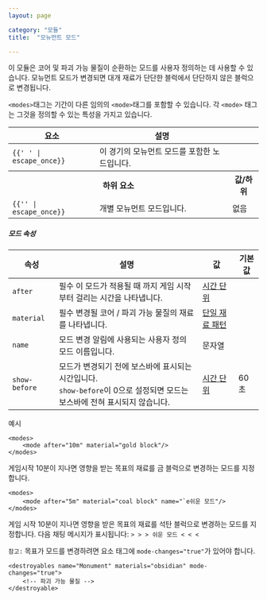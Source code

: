 ```yaml
---
layout: page

category: "모듈"
title:  "모뉴먼트 모드"

---
```


이 모듈은 코어 및 파괴 가능 물질이 순환하는 모드를 사용자 정의하는 데 사용할 수 있습니다. 모뉴먼트 모드가 변경되면 대개 재료가 단단한 블럭에서 단단하지 않은 블럭으로 변경됩니다.

`<modes>`태그는 기간이 다른 임의의 `<mode>`태그를 포함할 수 있습니다. 각 `<mode>` 태그는 그것을 정의할 수 있는 특성을 가지고 있습니다.

<div class='table-responsive'>
  <table class='table table-striped table-condensed'>
    <thead>
      <tr>
        <th>요소</th>
        <th>설명</th>
        <th></th>
      </tr>
    </thead>
    <tbody>
      <tr>
        <td>
          <span class='highlight'>
            <code>{{'<modes> </modes>' | escape_once}}</code>
          </span>
        </td>
        <td>이 경기의 모뉴먼트 모드를 포함한 노드입니다.</td>
        <td></td>
      </tr>
      <tr>
        <th colspan='2'>하위 요소</th>
        <th>값/하위</th>
      </tr>
      <tr>
        <td>
          <span class='highlight'>
            <code>{{'<mode/>' | escape_once}}</code>
          </span>
        </td>
        <td>개별 모뉴먼트 모드입니다.</td>
        <td>
          <span class='label label-default'>없음</span>
        </td>
      </tr>
    </tbody>
  </table>
</div>
<h5>모드 속성</h5>
<div class='table-responsive'>
  <table class='table table-striped table-condensed'>
    <thead>
      <tr>
        <th>속성</th>
        <th>설명</th>
        <th>값</th>
        <th>기본값</th>
      </tr>
    </thead>
    <tbody>
      <tr>
        <td>
          <code>after</code>
        </td>
        <td>
          <span class='label label-danger'>필수</span>
          이 모드가 적용될 때 까지 게임 시작부터 걸리는 시간을 나타냅니다.
        </td>
        <td>
          <a href='/reference/time_periods'>시간 단위</a>
        </td>
        <td></td>
      </tr>
      <tr>
        <td>
          <code>material</code>
        </td>
        <td>
          <span class='label label-danger'>필수</span>
          변경될 코어 / 파괴 가능 물질의 재료를 나타냅니다.
        </td>
        <td>
          <a href='/reference/inventory#material_matchers'>단일 재료 패턴</a>
        </td>
        <td></td>
      </tr>
      <tr>
        <td>
          <code>name</code>
        </td>
        <td>모드 변경 알림에 사용되는 사용자 정의 모드 이름입니다.</td>
        <td>
          <span class='label label-primary'>문자열</span>
        </td>
        <td></td>
      </tr>
      <tr>
        <td>
          <code>show-before</code>
        </td>
        <td>
          모드가 변경되기 전에 보스바에 표시되는 시간입니다.<br/>
          <code>show-before</code>이 0으로 설정되면 모드는 보스바에 전혀 표시되지 않습니다.
        </td>
        <td>
          <a href='/reference/time_periods'>시간 단위</a>
        </td>
        <td>
          60초
        </td>
      </tr>
    </tbody>
  </table>
</div>

예시

    <modes>
        <mode after="10m" material="gold block"/>
    </modes>

게임시작 10분이 지나면 영향을 받는 목표의 재료를 금 블럭으로 변경하는 모드를 지정합니다.

    <modes>
        <mode after="5m" material="coal block" name="`e쉬운 모드"/>
    </modes>

게임 시작 10분이 지나면 영향을 받은 목표의 재료를 석탄 블럭으로 변경하는 모드를 지정합니다. 다음 채팅 메시지가 표시됩니다: `> > > 쉬운 모드 < < <`

`참고:` 목표가 모드를 변경하려면 요소 태그에 `mode-changes="true"`가 있어야 합니다.

    <destroyables name="Monument" materials="obsidian" mode-changes="true">
        <!-- 파괴 가능 물질 -->
    </destroyable>
